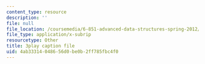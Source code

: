 ```yaml
---
content_type: resource
description: ''
file: null
file_location: /coursemedia/6-851-advanced-data-structures-spring-2012/4ab33314048656d0be0b2ff785fbc4f0_L7ywsci9ujo.vtt
file_type: application/x-subrip
resourcetype: Other
title: 3play caption file
uid: 4ab33314-0486-56d0-be0b-2ff785fbc4f0
---
```

